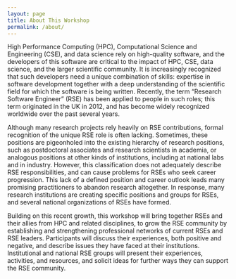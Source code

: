 ```yaml
---
layout: page
title: About This Workshop
permalink: /about/
---
```


High Performance Computing (HPC), Computational Science and Engineering (CSE), and data science rely on high-quality software, and the developers of this software are critical to the impact of HPC, CSE, data science, and the larger scientific community.  It is increasingly recognized that such developers need a unique combination of skills:  expertise in software development together with a deep understanding of the scientific field for which the software is being written.  Recently, the term “Research Software Engineer” (RSE) has been applied to people in such roles; this term originated in the UK in 2012, and has become widely recognized worldwide over the past several years.

Although many research projects rely heavily on RSE contributions, formal recognition of the unique RSE role is often lacking.  Sometimes, these positions are pigeonholed into the existing hierarchy of research positions, such as postdoctoral associates and research scientists in academia, or analogous positions at other kinds of institutions, including at national labs and in industry.  However, this classification does not adequately describe RSE responsibilities, and can cause problems for RSEs who seek career progression.  This lack of a defined position and career outlook leads many promising practitioners to abandon research altogether.  In response, many research institutions are creating specific positions and groups for RSEs, and several national organizations of RSEs have formed.

Building on this recent growth, this workshop will bring together RSEs and their allies from HPC and related disciplines, to grow the RSE community by establishing and strengthening professional networks of current RSEs and RSE leaders.  Participants will discuss their experiences, both positive and negative, and describe issues they have faced at their institutions.  Institutional and national RSE groups will present their experiences, activities, and resources, and solicit ideas for further ways they can support the RSE community.



